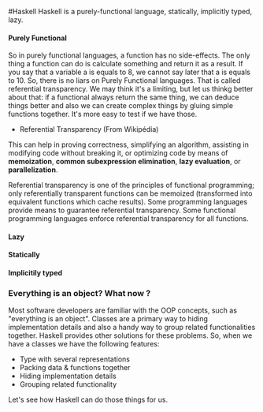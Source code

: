 #Haskell
Haskell is a purely-functional language, statically, implicitly typed, lazy.

#### Purely Functional
So in purely functional languages, a function has no side-effects. The only thing a function can do is calculate something and return it as a result. If you say that a variable a is equals to 8, we cannot say later that a is equals to 10. So, there is no liars on Purely Functional languages. That is called referential transparency. We may think it's a limiting, but let us thinkg better about that: if a functional always return the same thing, we can deduce things better and also we can create complex things by gluing simple functions together. It's more easy to test if we have those.

 - Referential Transparency (From Wikipédia)

This can help in proving correctness, simplifying an algorithm, assisting in modifying code without breaking it, or optimizing code by means of **memoization**, **common subexpression elimination**, **lazy evaluation**, or **parallelization**.

Referential transparency is one of the principles of functional programming; only referentially transparent functions can be memoized (transformed into equivalent functions which cache results). Some programming languages provide means to guarantee referential transparency. Some functional programming languages enforce referential transparency for all functions.

#### Lazy

#### Statically

#### Implicitily typed

### Everything is an object? What now ?

Most software developers are familiar with the OOP concepts, such as "everything is an object". Classes are a primary way to hiding implementation details and also a handy way to group related functionalities together. Haskell provides other solutions for these problems. So, when we have a classes we have the following features:
- Type with several representations
- Packing data & functions together
- Hiding implementation details
- Grouping related functionality

Let's see how Haskell can do those things for us.



